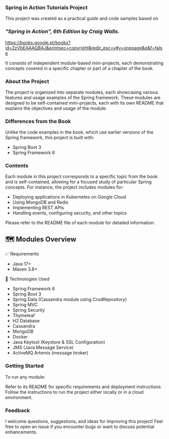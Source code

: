 ### Spring in Action Tutorials Project

This project was created as a practical guide and code samples based on 
### *"Spring in Action", 6th Edition by Craig Walls.* 
https://books.google.pt/books?id=2zVbEAAAQBAJ&printsec=copyright&redir_esc=y#v=onepage&q&f=false

It consists of independent module-based mini-projects, each demonstrating concepts covered in a specific chapter or part of a chapter of the book.

### About the Project
The project is organized into separate modules, 
each showcasing various features and usage examples of the Spring framework. 
These modules are designed to be self-contained mini-projects, 
each with its own README that explains the objectives and usage of the module.

### Differences from the Book
Unlike the code examples in the book, which use earlier versions of the Spring framework, this project is built with:

* Spring Boot 3
* Spring Framework 6

### Contents
Each module in this project corresponds to a specific topic from the book and is self-contained, 
allowing for a focused study of particular Spring concepts. For instance, the project includes modules for:

* Deploying applications in Kubernetes on Google Cloud
* Using MongoDB and Redis
* Implementing REST APIs
* Handling events, configuring security, and other topics

Please refer to the README file of each module for detailed information.


## 🗺 Modules Overview

✅ Requirements
- Java 17+
- Maven 3.8+

🧰 Technologies Used
- Spring Framework 6
- Spring Boot 3
- Spring Data (Cassandra module using CrudRepository) 
- Spring MVC
- Spring Security
- Thymeleaf
- H2 Database
- Cassandra
- MongoDB
- Docker
- Java Keytool (Keystore & SSL Configuration)
- JMS (Java Message Service)
- ActiveMQ Artemis (message broker)

### Getting Started
To run any module:

Refer to its README for specific requirements and deployment instructions.
Follow the instructions to run the project either locally or in a cloud environment.

### Feedback
I welcome questions, suggestions, and ideas for improving this project! 
Feel free to open an issue if you encounter bugs or want to discuss potential enhancements.

